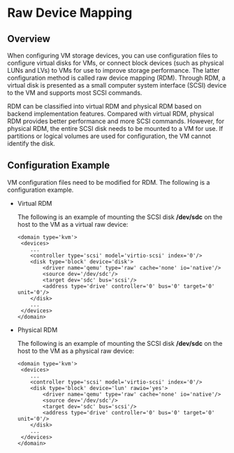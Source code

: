 # Raw Device Mapping<a name="EN-US_TOPIC_0229812210"></a>

## Overview<a name="section49123710590"></a>

When configuring VM storage devices, you can use configuration files to configure virtual disks for VMs, or connect block devices \(such as physical LUNs and LVs\) to VMs for use to improve storage performance. The latter configuration method is called raw device mapping \(RDM\). Through RDM, a virtual disk is presented as a small computer system interface \(SCSI\) device to the VM and supports most SCSI commands.

RDM can be classified into virtual RDM and physical RDM based on backend implementation features. Compared with virtual RDM, physical RDM provides better performance and more SCSI commands. However, for physical RDM, the entire SCSI disk needs to be mounted to a VM for use. If partitions or logical volumes are used for configuration, the VM cannot identify the disk.

## Configuration Example<a name="section18286191641711"></a>

VM configuration files need to be modified for RDM. The following is a configuration example.

-   Virtual RDM

    The following is an example of mounting the SCSI disk  **/dev/sdc**  on the host to the VM as a virtual raw device:

    ```
    <domain type='kvm'>
     <devices>
        ...
        <controller type='scsi' model='virtio-scsi' index='0'/>
        <disk type='block' device='disk'>
            <driver name='qemu' type='raw' cache='none' io='native'/>
            <source dev='/dev/sdc'/>
            <target dev='sdc' bus='scsi'/>
            <address type='drive' controller='0' bus='0' target='0' unit='0'/>
        </disk>
        ...
     </devices>
    </domain>
    ```


-   Physical RDM

    The following is an example of mounting the SCSI disk  **/dev/sdc**  on the host to the VM as a physical raw device:

    ```
    <domain type='kvm'>
     <devices>
        ...
        <controller type='scsi' model='virtio-scsi' index='0'/>
        <disk type='block' device='lun' rawio='yes'>
            <driver name='qemu' type='raw' cache='none' io='native'/>
            <source dev='/dev/sdc'/>
            <target dev='sdc' bus='scsi'/>
            <address type='drive' controller='0' bus='0' target='0' unit='0'/>
        </disk>
        ...
     </devices>
    </domain>
    ```


